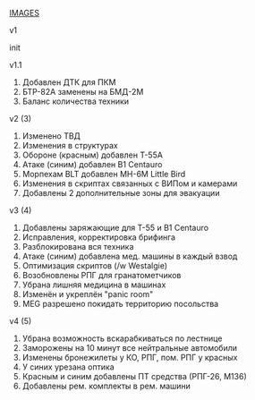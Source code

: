 [IMAGES](https://drive.google.com/drive/folders/15sMPpfgntKe_nP4zgJ18JfEwvhv26n-3?usp=sharing)

v1

init

v1.1

1. Добавлен ДТК для ПКМ
2. БТР-82А заменены на БМД-2М
3. Баланс количества техники

v2 (3)

1. Изменено ТВД
2. Изменения в структурах
3. Обороне (красным) добавлен Т-55А
4. Атаке (синим) добавлен B1 Centauro
5. Морпехам BLT добавлен MH-6M Little Bird
6. Изменения в скриптах связанных с ВИПом и камерами
7. Добавлены 2 дополнительные зоны для эвакуации

v3 (4)

1. Добавлены заряжающие для Т-55 и B1 Centauro
2. Исправления, корректировка брифинга
3. Разблокирована вся техника
4. Атаке (синим) добавлена мед. машины в каждый взвод
5. Оптимизация скриптов (/w Westalgie)
6. Возобновлены РПГ для гранатометчиков
7. Убрана лишняя медицина в машинах
8. Изменён и укреплён "panic room"
9. MEG разрешено покидать территорию посольства

v4 (5)

1. Убрана возможность вскарабкиваться по лестнице
2. Заморожены на 10 минут все нейтральные автомобили
3. Изменены бронежилеты у КО, РПГ, пом. РПГ у красных
4. У синих урезана оптика
5. Красным и синим добавлены ПТ средства (РПГ-26, М136)
6. Добавлены рем. комплекты в рем. машини
